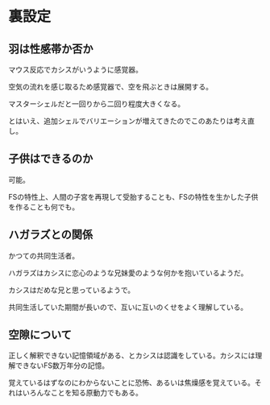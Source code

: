 # 裏設定

## 羽は性感帯か否か

マウス反応でカシスがいうように感覚器。

空気の流れを感じ取るため感覚器で、空を飛ぶときは展開する。

マスターシェルだと一回りから二回り程度大きくなる。

とはいえ、追加シェルでバリエーションが増えてきたのでこのあたりは考え直し。

## 子供はできるのか

可能。

FSの特性上、人間の子宮を再現して受胎することも、FSの特性を生かした子供を作ることも何でも。

## ハガラズとの関係

かつての共同生活者。

ハガラズはカシスに恋心のような兄妹愛のような何かを抱いているようだ。

カシスはだめな兄と思っているようで。

共同生活していた期間が長いので、互いに互いのくせをよく理解している。

## 空隙について

正しく解釈できない記憶領域がある、とカシスは認識をしている。カシスには理解できないFS数万年分の記憶。

覚えているはずなのにわからないことに恐怖、あるいは焦燥感を覚えている。それはいろんなことを知る原動力でもある。